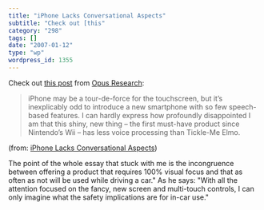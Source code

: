 ```yaml
---
title: "iPhone Lacks Conversational Aspects"
subtitle: "Check out [this"
category: "298"
tags: []
date: "2007-01-12"
type: "wp"
wordpress_id: 1355
---
```

Check out [this 
 post](http://opusresearch.net/wordpress/2007/01/11/iphone-lacks-conversational-aspects/) from [Opus Research](http://opusresearch.net/wordpress):

> iPhone may be a tour-de-force for the touchscreen, but it’s inexplicably 
 odd to introduce a new smartphone with so few speech-based features. I 
 can hardly express how profoundly disappointed I am that this shiny, new 
 thing – the first must-have product since Nintendo’s Wii – has less 
 voice processing than Tickle-Me Elmo.

 (from: [iPhone 
 Lacks Conversational Aspects](http://opusresearch.net/wordpress/2007/01/11/iphone-lacks-conversational-aspects/)) 

 The point of the whole essay that stuck with me is the incongruence 
 between offering a product that requires 100% visual focus and that as 
 often as not will be used while driving a car." As he says: "With 
 all the attention focused on the fancy, new screen and multi-touch 
 controls, I can only imagine what the safety implications are for in-car 
 use."